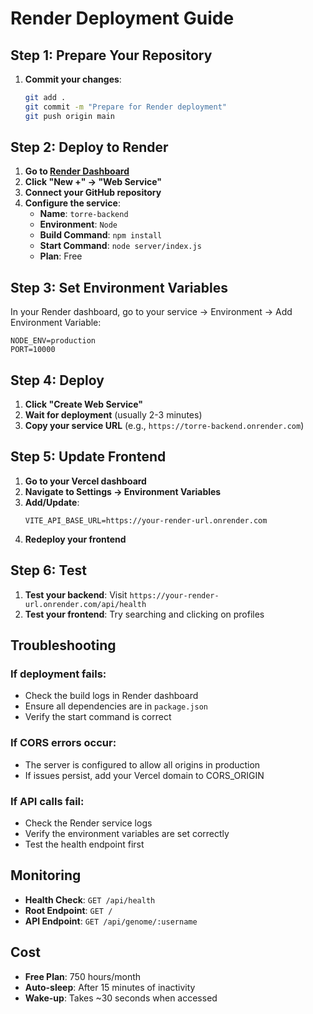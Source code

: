# Render Deployment Guide

## Step 1: Prepare Your Repository

1. **Commit your changes**:
   ```bash
   git add .
   git commit -m "Prepare for Render deployment"
   git push origin main
   ```

## Step 2: Deploy to Render

1. **Go to [Render Dashboard](https://dashboard.render.com/)**
2. **Click "New +" → "Web Service"**
3. **Connect your GitHub repository**
4. **Configure the service**:
   - **Name**: `torre-backend`
   - **Environment**: `Node`
   - **Build Command**: `npm install`
   - **Start Command**: `node server/index.js`
   - **Plan**: Free

## Step 3: Set Environment Variables

In your Render dashboard, go to your service → Environment → Add Environment Variable:

```
NODE_ENV=production
PORT=10000
```

## Step 4: Deploy

1. **Click "Create Web Service"**
2. **Wait for deployment** (usually 2-3 minutes)
3. **Copy your service URL** (e.g., `https://torre-backend.onrender.com`)

## Step 5: Update Frontend

1. **Go to your Vercel dashboard**
2. **Navigate to Settings → Environment Variables**
3. **Add/Update**:
   ```
   VITE_API_BASE_URL=https://your-render-url.onrender.com
   ```
4. **Redeploy your frontend**

## Step 6: Test

1. **Test your backend**: Visit `https://your-render-url.onrender.com/api/health`
2. **Test your frontend**: Try searching and clicking on profiles

## Troubleshooting

### If deployment fails:
- Check the build logs in Render dashboard
- Ensure all dependencies are in `package.json`
- Verify the start command is correct

### If CORS errors occur:
- The server is configured to allow all origins in production
- If issues persist, add your Vercel domain to CORS_ORIGIN

### If API calls fail:
- Check the Render service logs
- Verify the environment variables are set correctly
- Test the health endpoint first

## Monitoring

- **Health Check**: `GET /api/health`
- **Root Endpoint**: `GET /`
- **API Endpoint**: `GET /api/genome/:username`

## Cost

- **Free Plan**: 750 hours/month
- **Auto-sleep**: After 15 minutes of inactivity
- **Wake-up**: Takes ~30 seconds when accessed 